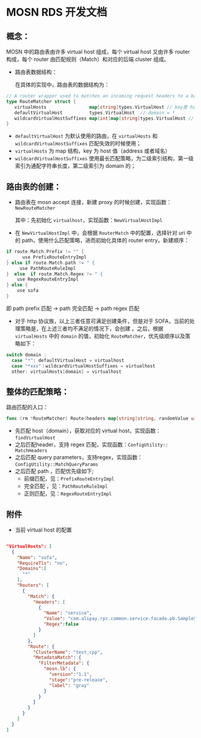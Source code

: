 # MOSN RDS 开发文档

## 概念：
MOSN 中的路由表由许多 virtual host 组成，每个 virtual host 又由许多 router 构成，每个 router 由匹配规则（Match）和对应的后端 cluster 组成。

+ 路由表数据结构：

  在具体的实现中，路由表的数据结构为：
```go
// A router wrapper used to matches an incoming request headers to a backend cluster
type RouteMatcher struct {
   virtualHosts                map[string]types.VirtualHost // key是 host(domain)
   defaultVirtualHost          types.VirtualHost  // domain = *
   wildcardVirtualHostSuffixes map[int]map[string]types.VirtualHost // *test
}
```

+ `defaultVirtualHost` 为默认使用的路由，在 `virtualHosts` 和 `wildcardVirtualHostSuffixes` 匹配失效的时候使用；
+ `virtualHosts` 为 map 结构，key 为 host 值（address 或者域名）
+ `wildcardVirtualHostSuffixes` 使用最长匹配策略，为二级索引结构，第一级索引为通配字符串长度，第二级索引为 domain 的；

## 路由表的创建：
+ 路由表在 mosn accept 连接，新建 proxy 的时候创建，实现函数：`NewRouteMatcher`

  其中：先初始化 `virtualhost`，实现函数：`NewVirtualHostImpl`
+ 在 `NewVirtualHostImpl` 中，会根据 `RouterMatch` 中的配置，选择针对 uri 中的 path，使用什么匹配策略，进而初始化具体的 router entry，新建顺序：
```go
if route.Match.Prefix != "" {
      use PrefixRouteEntryImpl
} else if route.Match.path != " {
     use PathRouteRuleImpl
}  else  if route.Match.Regex != " {
    use RegexRouteEntryImpl
} else {
    use sofa
}

```
即 path prefix 匹配 -> path 完全匹配 -> path regex 匹配 
+ 对于 http 协议族，以上三者任意可满足创建条件，但是对于 SOFA，当前的处理策略是，在上述三者均不满足的情况下，会创建 。之后，根据 `virtualHosts` 中的 `domain` 的值，初始化 `RouteMatcher`，优先级顺序以及策略如下：
```go
switch domain :
  case "*": defaultVirtualHost = virtualhost
  case "*xxx"：wildcardVirtualHostSuffixes = virtualhost
  other: virtualHosts[domain] = virtualhost

```

## 整体的匹配策略：
路由匹配的入口：
```go
func (rm *RouteMatcher) Route(headers map[string]string, randomValue uint64) types.Route
```
+ 先匹配 host（domain），获取对应的 virtual host，实现函数：`findVirtualHost`
+ 之后匹配header，支持 regex 匹配，实现函数：`ConfigUtility:: MatchHeaders`
+ 之后匹配 query parameters，支持regex，实现函数：`ConfigUtility::MatchQueryParams`
+ 之后匹配  path ，匹配优先级如下;
  + 前缀匹配，见：`PrefixRouteEntryImpl`
  + 完全匹配 ，见：`PathRouteRuleImpl`
  + 正则匹配，见：`RegexRouteEntryImpl`

## 附件
+ 当前 virtual host 的配置
```json

"VirtualHosts": [
  {
    "Name": "sofa",
    "RequireTls": "no",
    "Domains":[
      "*"
    ],
    "Routers": [
      {
        "Match": {        
          "Headers": [
            {
              "Name": "service",
              "Value": "com.alipay.rpc.common.service.facade.pb.SampleServicePb:1.0",
              "Regex":false
            }
          ]
        },
        "Route": {
          "ClusterName": "test_cpp",
          "MetadataMatch": {
            "FilterMetadata": {
              "mosn.lb": {
                "version":"1.1",
                "stage":"pre-release",
                "label": "gray"
              }
            }
          }
        }
      }
    ]
  }
]
```